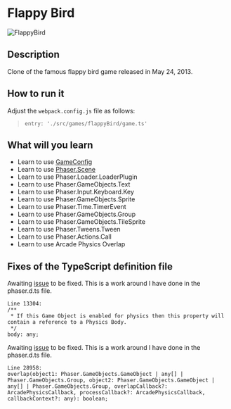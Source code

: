 # Flappy Bird

![FlappyBird](/assets/games/flappyBird/README.gif)

## Description

Clone of the famous flappy bird game released in May 24, 2013.

## How to run it

Adjust the `webpack.config.js` file as follows:
> `entry: './src/games/flappyBird/game.ts'`

## What will you learn

* Learn to use [GameConfig](https://github.com/digitsensitive/phaser3-typescript/blob/master/cheatsheets/game-config.md)
* Learn to use [Phaser.Scene](https://github.com/digitsensitive/phaser3-typescript/blob/master/cheatsheets/scene-config.md)
* Learn to use Phaser.Loader.LoaderPlugin
* Learn to use Phaser.GameObjects.Text
* Learn to use Phaser.Input.Keyboard.Key
* Learn to use Phaser.GameObjects.Sprite
* Learn to use Phaser.Time.TimerEvent
* Learn to use Phaser.GameObjects.Group
* Learn to use Phaser.GameObjects.TileSprite
* Learn to use Phaser.Tweens.Tween
* Learn to use Phaser.Actions.Call
* Learn to use Arcade Physics Overlap

## Fixes of the TypeScript definition file

Awaiting [issue](https://github.com/photonstorm/phaser3-docs/issues/19) to be fixed.
This is a work around I have done in the phaser.d.ts file.
```
Line 13304:
/**
 * If this Game Object is enabled for physics then this property will contain a reference to a Physics Body.
 */
body: any;
```

Awaiting [issue](https://github.com/photonstorm/phaser3-docs/issues/27) to be fixed.
This is a work around I have done in the phaser.d.ts file.
```
Line 28958:
overlap(object1: Phaser.GameObjects.GameObject | any[] | Phaser.GameObjects.Group, object2: Phaser.GameObjects.GameObject | any[] | Phaser.GameObjects.Group, overlapCallback?: ArcadePhysicsCallback, processCallback?: ArcadePhysicsCallback, callbackContext?: any): boolean;
```
